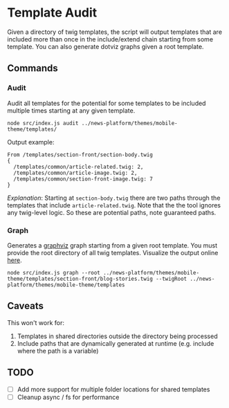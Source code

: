 
# Template Audit

Given a directory of twig templates, the script will output templates that are included more than once in the include/extend chain starting from some template. You can also generate dotviz graphs given a root template.

## Commands

### Audit

Audit all templates for the potential for some templates to be included multiple times starting at any given template.

```
node src/index.js audit ../news-platform/themes/mobile-theme/templates/
```

Output example:
```
From /templates/section-front/section-body.twig
{
  /templates/common/article-related.twig: 2,
  /templates/common/article-image.twig: 2,
  /templates/common/section-front-image.twig: 7
}
```

_Explanation_: Starting at `section-body.twig` there are two paths through the templates that include `article-related.twig`. Note that the the tool ignores any twig-level logic. So these are potential paths, note guaranteed paths.


### Graph

Generates a [graphviz](https://graphviz.org/) graph starting from a given root template. You must provide the root directory of all twig templates. Visualize the output online [here](http://viz-js.com/).

```
node src/index.js graph --root ../news-platform/themes/mobile-theme/templates/section-front/blog-stories.twig --twigRoot ../news-platform/themes/mobile-theme/templates
```

## Caveats

This won't work for:
1) Templates in shared directories outside the directory being processed
2) Include paths that are dynamically generated at runtime (e.g. include where the path is a variable)

## TODO
- [ ] Add more support for multiple folder locations for shared templates
- [ ] Cleanup async / fs for performance
